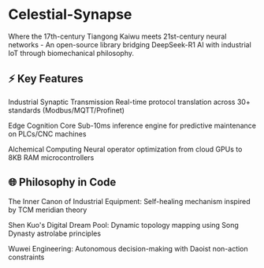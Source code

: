 # Celestial-Synapse
Where the 17th-century Tiangong Kaiwu meets 21st-century neural networks - An open-source library bridging DeepSeek-R1 AI with industrial IoT through biomechanical philosophy.

## ⚡ Key Features

Industrial Synaptic Transmission
Real-time protocol translation across 30+ standards (Modbus/MQTT/Profinet)

Edge Cognition Core
Sub-10ms inference engine for predictive maintenance on PLCs/CNC machines

Alchemical Computing
Neural operator optimization from cloud GPUs to 8KB RAM microcontrollers

## 🌐 Philosophy in Code

The Inner Canon of Industrial Equipment: Self-healing mechanism inspired by TCM meridian theory

Shen Kuo's Digital Dream Pool: Dynamic topology mapping using Song Dynasty astrolabe principles

Wuwei Engineering: Autonomous decision-making with Daoist non-action constraints
